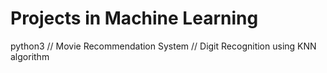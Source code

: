 # Projects in Machine Learning
python3
// Movie Recommendation System
// Digit Recognition using KNN algorithm
